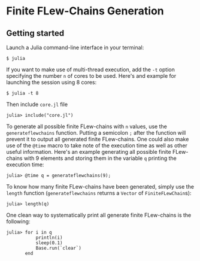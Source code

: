 # Finite FLew-Chains Generation

## Getting started

Launch a Julia command-line interface in your terminal:

```
$ julia
```

If you want to make use of multi-thread execution, add the `-t` option specifying the number `n` of cores to be used. Here's and example for launching the session using 8 cores:

```
$ julia -t 8
```

Then include `core.jl` file

```
julia> include("core.jl")
```

To generate all possible finite FLew-chains with `n` values, use the `generateflewchains` function. Putting a semicolon `;` after the function will prevent it to output all generated finite FLew-chains. One could also make use of the `@time` macro to take note of the execution time as well as other useful information. Here's an example generating all possible finite FLew-chains with 9 elements and storing them in the variable `q` printing the execution time:

```
julia> @time q = generateflewchains(9);
```

To know how many finite FLew-chains have been generated, simply use the `length` function (`generateflewchains` returns a `Vector` of `FiniteFLewChain`s):

```
julia> length(q)
```

One clean way to systematically print all generate finite FLew-chains is the following:

```
julia> for i in q
           println(i)
           sleep(0.1)
           Base.run(`clear`)
       end
```
